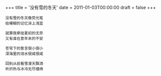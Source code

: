 +++
title = '没有雪的冬天'
date = 2011-01-03T00:00:00
draft = false
+++

<div class="poem">

```
没有雪的冬天像荧光笔
给模糊的记忆涂上浅蓝

就算我牵挂夏初的无奈
又有谁在意年末的不安

苍穹下的誓言很小很小
深海里的泪水很咸很咸

回到从前看雪漫天飘洒
听炽热与冰冷无尽缠绵
```

</div>
